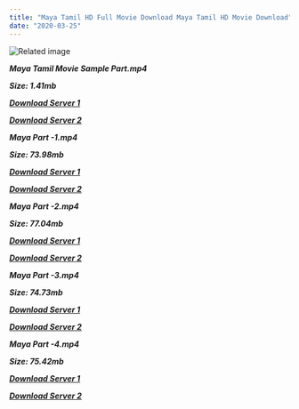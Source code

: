 ```yaml
---
title: "Maya Tamil HD Full Movie Download Maya Tamil HD Movie Download"
date: "2020-03-25"
---
```


![Related image](https://threechinguz.files.wordpress.com/2015/09/maya.jpg)

**_Maya Tamil Movie Sample Part.mp4_**

**_Size: 1.41mb_**

**_[Download Server 1](http://s21.uptofiles.net//files/Tamil{300377c8a1a3ba2999b4bbe3381b1ea1a812b0b70d21946c68d529294a5c2999}202015{300377c8a1a3ba2999b4bbe3381b1ea1a812b0b70d21946c68d529294a5c2999}20Movies/Maya{300377c8a1a3ba2999b4bbe3381b1ea1a812b0b70d21946c68d529294a5c2999}20(2015){300377c8a1a3ba2999b4bbe3381b1ea1a812b0b70d21946c68d529294a5c2999}20HD{300377c8a1a3ba2999b4bbe3381b1ea1a812b0b70d21946c68d529294a5c2999}20TVRip/Mp4{300377c8a1a3ba2999b4bbe3381b1ea1a812b0b70d21946c68d529294a5c2999}20HD/Maya{300377c8a1a3ba2999b4bbe3381b1ea1a812b0b70d21946c68d529294a5c2999}20(2015){300377c8a1a3ba2999b4bbe3381b1ea1a812b0b70d21946c68d529294a5c2999}20TVRip{300377c8a1a3ba2999b4bbe3381b1ea1a812b0b70d21946c68d529294a5c2999}20Sample.mp4)_**

**_[Download Server 2](http://s21.uptofiles.net//files/Tamil{300377c8a1a3ba2999b4bbe3381b1ea1a812b0b70d21946c68d529294a5c2999}202015{300377c8a1a3ba2999b4bbe3381b1ea1a812b0b70d21946c68d529294a5c2999}20Movies/Maya{300377c8a1a3ba2999b4bbe3381b1ea1a812b0b70d21946c68d529294a5c2999}20(2015){300377c8a1a3ba2999b4bbe3381b1ea1a812b0b70d21946c68d529294a5c2999}20HD{300377c8a1a3ba2999b4bbe3381b1ea1a812b0b70d21946c68d529294a5c2999}20TVRip/Mp4{300377c8a1a3ba2999b4bbe3381b1ea1a812b0b70d21946c68d529294a5c2999}20HD/Maya{300377c8a1a3ba2999b4bbe3381b1ea1a812b0b70d21946c68d529294a5c2999}20(2015){300377c8a1a3ba2999b4bbe3381b1ea1a812b0b70d21946c68d529294a5c2999}20TVRip{300377c8a1a3ba2999b4bbe3381b1ea1a812b0b70d21946c68d529294a5c2999}20Sample.mp4)_**

**_Maya Part -1.mp4_**

**_Size: 73.98mb_**

**_[Download Server 1](http://s21.uptofiles.net//files/Tamil{300377c8a1a3ba2999b4bbe3381b1ea1a812b0b70d21946c68d529294a5c2999}202015{300377c8a1a3ba2999b4bbe3381b1ea1a812b0b70d21946c68d529294a5c2999}20Movies/Maya{300377c8a1a3ba2999b4bbe3381b1ea1a812b0b70d21946c68d529294a5c2999}20(2015){300377c8a1a3ba2999b4bbe3381b1ea1a812b0b70d21946c68d529294a5c2999}20HD{300377c8a1a3ba2999b4bbe3381b1ea1a812b0b70d21946c68d529294a5c2999}20TVRip/Mp4{300377c8a1a3ba2999b4bbe3381b1ea1a812b0b70d21946c68d529294a5c2999}20HD/Maya{300377c8a1a3ba2999b4bbe3381b1ea1a812b0b70d21946c68d529294a5c2999}20(2015){300377c8a1a3ba2999b4bbe3381b1ea1a812b0b70d21946c68d529294a5c2999}20TVRip{300377c8a1a3ba2999b4bbe3381b1ea1a812b0b70d21946c68d529294a5c2999}20Part-1.mp4)_**

**_[Download Server 2](http://s21.uptofiles.net//files/Tamil{300377c8a1a3ba2999b4bbe3381b1ea1a812b0b70d21946c68d529294a5c2999}202015{300377c8a1a3ba2999b4bbe3381b1ea1a812b0b70d21946c68d529294a5c2999}20Movies/Maya{300377c8a1a3ba2999b4bbe3381b1ea1a812b0b70d21946c68d529294a5c2999}20(2015){300377c8a1a3ba2999b4bbe3381b1ea1a812b0b70d21946c68d529294a5c2999}20HD{300377c8a1a3ba2999b4bbe3381b1ea1a812b0b70d21946c68d529294a5c2999}20TVRip/Mp4{300377c8a1a3ba2999b4bbe3381b1ea1a812b0b70d21946c68d529294a5c2999}20HD/Maya{300377c8a1a3ba2999b4bbe3381b1ea1a812b0b70d21946c68d529294a5c2999}20(2015){300377c8a1a3ba2999b4bbe3381b1ea1a812b0b70d21946c68d529294a5c2999}20TVRip{300377c8a1a3ba2999b4bbe3381b1ea1a812b0b70d21946c68d529294a5c2999}20Part-1.mp4)_**

**_Maya Part -2.mp4_**

**_Size: 77.04mb_**

**_[Download Server 1](http://s21.uptofiles.net//files/Tamil{300377c8a1a3ba2999b4bbe3381b1ea1a812b0b70d21946c68d529294a5c2999}202015{300377c8a1a3ba2999b4bbe3381b1ea1a812b0b70d21946c68d529294a5c2999}20Movies/Maya{300377c8a1a3ba2999b4bbe3381b1ea1a812b0b70d21946c68d529294a5c2999}20(2015){300377c8a1a3ba2999b4bbe3381b1ea1a812b0b70d21946c68d529294a5c2999}20HD{300377c8a1a3ba2999b4bbe3381b1ea1a812b0b70d21946c68d529294a5c2999}20TVRip/Mp4{300377c8a1a3ba2999b4bbe3381b1ea1a812b0b70d21946c68d529294a5c2999}20HD/Maya{300377c8a1a3ba2999b4bbe3381b1ea1a812b0b70d21946c68d529294a5c2999}20(2015){300377c8a1a3ba2999b4bbe3381b1ea1a812b0b70d21946c68d529294a5c2999}20TVRip{300377c8a1a3ba2999b4bbe3381b1ea1a812b0b70d21946c68d529294a5c2999}20Part-2.mp4)_**

**_[Download Server 2](http://s21.uptofiles.net//files/Tamil{300377c8a1a3ba2999b4bbe3381b1ea1a812b0b70d21946c68d529294a5c2999}202015{300377c8a1a3ba2999b4bbe3381b1ea1a812b0b70d21946c68d529294a5c2999}20Movies/Maya{300377c8a1a3ba2999b4bbe3381b1ea1a812b0b70d21946c68d529294a5c2999}20(2015){300377c8a1a3ba2999b4bbe3381b1ea1a812b0b70d21946c68d529294a5c2999}20HD{300377c8a1a3ba2999b4bbe3381b1ea1a812b0b70d21946c68d529294a5c2999}20TVRip/Mp4{300377c8a1a3ba2999b4bbe3381b1ea1a812b0b70d21946c68d529294a5c2999}20HD/Maya{300377c8a1a3ba2999b4bbe3381b1ea1a812b0b70d21946c68d529294a5c2999}20(2015){300377c8a1a3ba2999b4bbe3381b1ea1a812b0b70d21946c68d529294a5c2999}20TVRip{300377c8a1a3ba2999b4bbe3381b1ea1a812b0b70d21946c68d529294a5c2999}20Part-2.mp4)_**

**_Maya Part -3.mp4_**

**_Size: 74.73mb_**

**_[Download Server 1](http://s21.uptofiles.net//files/Tamil{300377c8a1a3ba2999b4bbe3381b1ea1a812b0b70d21946c68d529294a5c2999}202015{300377c8a1a3ba2999b4bbe3381b1ea1a812b0b70d21946c68d529294a5c2999}20Movies/Maya{300377c8a1a3ba2999b4bbe3381b1ea1a812b0b70d21946c68d529294a5c2999}20(2015){300377c8a1a3ba2999b4bbe3381b1ea1a812b0b70d21946c68d529294a5c2999}20HD{300377c8a1a3ba2999b4bbe3381b1ea1a812b0b70d21946c68d529294a5c2999}20TVRip/Mp4{300377c8a1a3ba2999b4bbe3381b1ea1a812b0b70d21946c68d529294a5c2999}20HD/Maya{300377c8a1a3ba2999b4bbe3381b1ea1a812b0b70d21946c68d529294a5c2999}20(2015){300377c8a1a3ba2999b4bbe3381b1ea1a812b0b70d21946c68d529294a5c2999}20TVRip{300377c8a1a3ba2999b4bbe3381b1ea1a812b0b70d21946c68d529294a5c2999}20Part-3.mp4)_**

**_[Download Server 2](http://s21.uptofiles.net//files/Tamil{300377c8a1a3ba2999b4bbe3381b1ea1a812b0b70d21946c68d529294a5c2999}202015{300377c8a1a3ba2999b4bbe3381b1ea1a812b0b70d21946c68d529294a5c2999}20Movies/Maya{300377c8a1a3ba2999b4bbe3381b1ea1a812b0b70d21946c68d529294a5c2999}20(2015){300377c8a1a3ba2999b4bbe3381b1ea1a812b0b70d21946c68d529294a5c2999}20HD{300377c8a1a3ba2999b4bbe3381b1ea1a812b0b70d21946c68d529294a5c2999}20TVRip/Mp4{300377c8a1a3ba2999b4bbe3381b1ea1a812b0b70d21946c68d529294a5c2999}20HD/Maya{300377c8a1a3ba2999b4bbe3381b1ea1a812b0b70d21946c68d529294a5c2999}20(2015){300377c8a1a3ba2999b4bbe3381b1ea1a812b0b70d21946c68d529294a5c2999}20TVRip{300377c8a1a3ba2999b4bbe3381b1ea1a812b0b70d21946c68d529294a5c2999}20Part-3.mp4)_**

**_Maya Part -4.mp4_**

**_Size: 75.42mb_**

**_[Download Server 1](http://s21.uptofiles.net//files/Tamil{300377c8a1a3ba2999b4bbe3381b1ea1a812b0b70d21946c68d529294a5c2999}202015{300377c8a1a3ba2999b4bbe3381b1ea1a812b0b70d21946c68d529294a5c2999}20Movies/Maya{300377c8a1a3ba2999b4bbe3381b1ea1a812b0b70d21946c68d529294a5c2999}20(2015){300377c8a1a3ba2999b4bbe3381b1ea1a812b0b70d21946c68d529294a5c2999}20HD{300377c8a1a3ba2999b4bbe3381b1ea1a812b0b70d21946c68d529294a5c2999}20TVRip/Mp4{300377c8a1a3ba2999b4bbe3381b1ea1a812b0b70d21946c68d529294a5c2999}20HD/Maya{300377c8a1a3ba2999b4bbe3381b1ea1a812b0b70d21946c68d529294a5c2999}20(2015){300377c8a1a3ba2999b4bbe3381b1ea1a812b0b70d21946c68d529294a5c2999}20TVRip{300377c8a1a3ba2999b4bbe3381b1ea1a812b0b70d21946c68d529294a5c2999}20Part-4.mp4)_**

**_[Download Server 2](http://s21.uptofiles.net//files/Tamil{300377c8a1a3ba2999b4bbe3381b1ea1a812b0b70d21946c68d529294a5c2999}202015{300377c8a1a3ba2999b4bbe3381b1ea1a812b0b70d21946c68d529294a5c2999}20Movies/Maya{300377c8a1a3ba2999b4bbe3381b1ea1a812b0b70d21946c68d529294a5c2999}20(2015){300377c8a1a3ba2999b4bbe3381b1ea1a812b0b70d21946c68d529294a5c2999}20HD{300377c8a1a3ba2999b4bbe3381b1ea1a812b0b70d21946c68d529294a5c2999}20TVRip/Mp4{300377c8a1a3ba2999b4bbe3381b1ea1a812b0b70d21946c68d529294a5c2999}20HD/Maya{300377c8a1a3ba2999b4bbe3381b1ea1a812b0b70d21946c68d529294a5c2999}20(2015){300377c8a1a3ba2999b4bbe3381b1ea1a812b0b70d21946c68d529294a5c2999}20TVRip{300377c8a1a3ba2999b4bbe3381b1ea1a812b0b70d21946c68d529294a5c2999}20Part-4.mp4)_**
